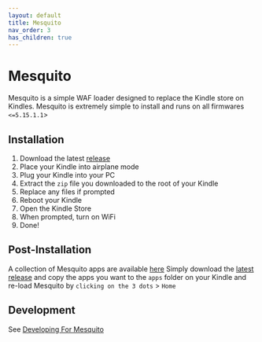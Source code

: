 ```yaml
---
layout: default
title: Mesquito
nav_order: 3
has_children: true
---
```


# Mesquito
Mesquito is a simple WAF loader designed to replace the Kindle store on Kindles. Mesquito is extremely simple to install and runs on all firmwares `<=5.15.1.1`>

## Installation
1. Download the latest [release](https://github.com/KindleModding/Mesquito/releases/latest)
2. Place your Kindle into airplane mode
3. Plug your Kindle into your PC
4. Extract the `zip` file you downloaded to the root of your Kindle
5. Replace any files if prompted
6. Reboot your Kindle
7. Open the Kindle Store
8. When prompted, turn on WiFi
9. Done!

## Post-Installation
A collection of Mesquito apps are available [here](https://github.com/KindleModding/KindleModding-Apps)
Simply download the [latest release](https://github.com/KindleModding/KindleModding-Apps/releases/latest) and copy the apps you want to the `apps` folder on your Kindle and re-load Mesquito by `clicking on the 3 dots` > `Home`

## Development
See [Developing For Mesquito](../mesquito/development/)